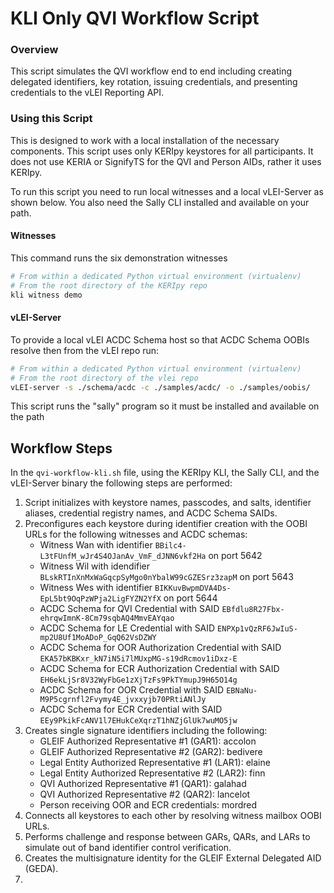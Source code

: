 # KLI Only QVI Workflow Script

### Overview

This script simulates the QVI workflow end to end including creating delegated identifiers, key 
rotation, issuing credentials, and presenting credentials to the vLEI Reporting API.

### Using this Script

This is designed to work with a local installation of the necessary components.
This script uses only KERIpy keystores for all participants.
It does not use KERIA or SignifyTS for the QVI and Person AIDs, rather it uses KERIpy.

To run this script you need to run local witnesses and a local vLEI-Server as shown below.
You also need the Sally CLI installed and available on your path.

#### Witnesses

This command runs the six demonstration witnesses


```bash
# From within a dedicated Python virtual environment (virtualenv)
# From the root directory of the KERIpy repo
kli witness demo
```

#### vLEI-Server

To provide a local vLEI ACDC Schema host so that ACDC Schema OOBIs resolve then from the vLEI repo run:
```bash
# From within a dedicated Python virtual environment (virtualenv)
# From the root directory of the vlei repo
vLEI-server -s ./schema/acdc -c ./samples/acdc/ -o ./samples/oobis/
```

This script runs the "sally" program so it must be installed and available on the path

## Workflow Steps

In the `qvi-workflow-kli.sh` file, using the KERIpy KLI, the Sally CLI, and the vLEI-Server binary the following steps are performed:
1. Script initializes with keystore names, passcodes, and salts, identifier aliases, credential registry names, and ACDC Schema SAIDs. 
2. Preconfigures each keystore during identifier creation with the OOBI URLs for the following
   witnesses and ACDC schemas:
   - Witness Wan with identifier `BBilc4-L3tFUnfM_wJr4S4OJanAv_VmF_dJNN6vkf2Ha` on port 5642
   - Witness Wil with idendifier `BLskRTInXnMxWaGqcpSyMgo0nYbalW99cGZESrz3zapM` on port 5643
   - Witness Wes with identifier `BIKKuvBwpmDVA4Ds-EpL5bt9OqPzWPja2LigFYZN2YfX` on port 5644
   - ACDC Schema for QVI Credential with SAID `EBfdlu8R27Fbx-ehrqwImnK-8Cm79sqbAQ4MmvEAYqao`
   - ACDC Schema for LE Credential with SAID `ENPXp1vQzRF6JwIuS-mp2U8Uf1MoADoP_GqQ62VsDZWY`
   - ACDC Schema for OOR Authorization Credential with SAID `EKA57bKBKxr_kN7iN5i7lMUxpMG-s19dRcmov1iDxz-E`
   - ACDC Schema for ECR Authorization Credential with SAID `EH6ekLjSr8V32WyFbGe1zXjTzFs9PkTYmupJ9H65O14g`
   - ACDC Schema for OOR Credential with SAID `EBNaNu-M9P5cgrnfl2Fvymy4E_jvxxyjb70PRtiANlJy`
   - ACDC Schema for ECR Credential with SAID `EEy9PkikFcANV1l7EHukCeXqrzT1hNZjGlUk7wuMO5jw`
3. Creates single signature identifiers including the following:
   - GLEIF Authorized Representative #1 (GAR1): accolon
   - GLEIF Authorized Representative #2 (GAR2): bedivere
   - Legal Entity Authorized Representative #1 (LAR1): elaine
   - Legal Entity Authorized Representative #2 (LAR2): finn
   - QVI Authorized Representative #1 (QAR1): galahad
   - QVI Authorized Representative #2 (QAR2): lancelot
   - Person receiving OOR and ECR credentials: mordred
4. Connects all keystores to each other by resolving witness mailbox OOBI URLs.
5. Performs challenge and response between GARs, QARs, and LARs to simulate out of band identifier control verification.
6. Creates the multisignature identity for the GLEIF External Delegated AID (GEDA).
7. 